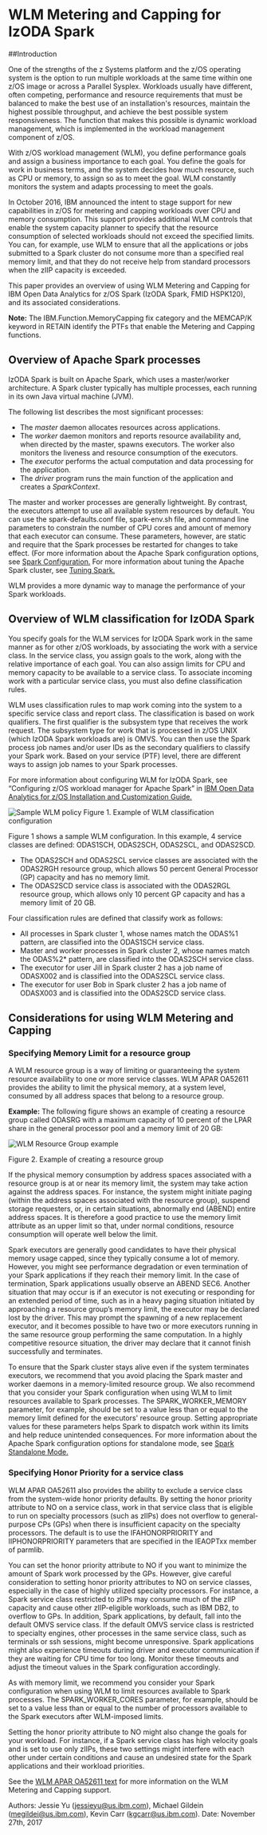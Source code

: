 # WLM Metering and Capping for IzODA Spark

##Introduction

One of the strengths of the z Systems platform and the z/OS operating system is the option to run multiple workloads at the same time within one z/OS image or across a Parallel Sysplex. Workloads usually have different, often competing, performance and resource requirements that must be balanced to make the best use of an installation's resources, maintain the highest possible throughput, and achieve the best possible system responsiveness. The function that makes this possible is dynamic workload management, which is implemented in the workload management component of z/OS.

With z/OS workload management (WLM), you define performance goals and assign a business importance to each goal. You define the goals for work in business terms, and the system decides how much resource, such as CPU or memory, to assign so as to meet the goal. WLM constantly monitors the system and adapts processing to meet the goals.

In October 2016, IBM announced the intent to stage support for new capabilities in z/OS for metering and capping workloads over CPU and memory consumption. This support provides additional WLM controls that enable the system capacity planner to specify that the resource consumption of selected workloads should not exceed the specified limits. You can, for example, use WLM to ensure that all the applications or jobs submitted to a Spark cluster do not consume more than a specified real memory limit, and that they do not receive help from standard processors when the zIIP capacity is exceeded.

This paper provides an overview of using WLM Metering and Capping for IBM Open Data Analytics for z/OS Spark (IzODA Spark, FMID HSPK120), and its associated considerations.

**Note:** The IBM.Function.MemoryCapping fix category and the MEMCAP/K keyword in RETAIN identify the PTFs that enable the Metering and Capping functions.

## Overview of Apache Spark processes

IzODA Spark is built on Apache Spark, which uses a master/worker architecture. A Spark cluster typically has multiple processes, each running in its own Java virtual machine (JVM).

The following list describes the most significant processes:

- The *master* daemon allocates resources across applications.
- The *worker* daemon monitors and reports resource availability and, when directed by the master, spawns executors. The worker also monitors the liveness and resource consumption of the executors.
- The *executor* performs the actual computation and data processing for the application.
- The *driver* program runs the main function of the application and creates a *SparkContext*.

The master and worker processes are generally lightweight. By contrast, the executors attempt to use all available system resources by default. You can use the spark-defaults.conf file, spark-env.sh file, and command line parameters to constrain the number of CPU cores and amount of memory that each executor can consume. These parameters, however, are static and require that the Spark processes be restarted for changes to take effect. (For more information about the Apache Spark configuration options, see [Spark Configuration.](https://spark.apache.org/docs/2.1.1/configuration.html) For more information about tuning the Apache Spark cluster, see [Tuning Spark.](https://spark.apache.org/docs/2.1.1/tuning.html)

WLM provides a more dynamic way to manage the performance of your Spark workloads.

## Overview of WLM classification for IzODA Spark

You specify goals for the WLM services for IzODA Spark work in the same manner as for other z/OS workloads, by associating the work with a service class. In the service class, you assign goals to the work, along with the relative importance of each goal. You can also assign limits for CPU and memory capacity to be available to a service class. To associate incoming work with a particular service class, you must also define classification rules.

WLM uses classification rules to map work coming into the system to a specific service class and report class. The classification is based on work qualifiers. The first qualifier is the subsystem type that receives the work request. The subsystem type for work that is processed in z/OS UNIX (which IzODA Spark workloads are) is OMVS. You can then use the Spark process job names and/or user IDs as the secondary qualifiers to classify your Spark work. Based on your service (PTF) level, there are different ways to assign job names to your Spark processes.

For more information about configuring WLM for IzODA Spark, see “Configuring z/OS workload manager for Apache Spark” in [IBM Open Data Analytics for z/OS Installation and Customization Guide.](https://www.ibm.com/support/knowledgecenter/SS3H8V_1.1.0/com.ibm.izoda.v1r1.azka100/toc.html)


![Sample WLM policy](../img/wlm-mc-spark.png)
Figure 1. Example of WLM classification configuration

Figure 1 shows a sample WLM configuration. In this example, 4 service classes are defined: ODAS1SCH, ODAS2SCH, ODAS2SCL, and ODAS2SCD.

- The ODAS2SCH and ODAS2SCL service classes are associated with the ODAS2RGH resource group, which allows 50 percent General Processor (GP) capacity and has no memory limit.
- The ODAS2SCD service class is associated with the ODAS2RGL resource group, which allows only 10 percent GP capacity and has a memory limit of 20 GB.

Four classification rules are defined that classify work as follows:

- All processes in Spark cluster 1, whose names match the ODAS%1 pattern, are classified into the ODAS1SCH service class.
- Master and worker processes in Spark cluster 2, whose names match the ODAS%2* pattern, are classified into the ODAS2SCH service class.
- The executor for user Jill in Spark cluster 2 has a job name of ODASX002 and is classified into the ODAS2SCL service class.
- The executor for user Bob in Spark cluster 2 has a job name of ODASX003 and is classified into the ODAS2SCD service class.

## Considerations for using WLM Metering and Capping

### Specifying Memory Limit for a resource group

A WLM resource group is a way of limiting or guaranteeing the system resource availability to one or more service classes. WLM APAR OA52611 provides the ability to limit the physical memory, at a system level, consumed by all address spaces that belong to a resource group.

**Example:** The following figure shows an example of creating a resource group called ODASRG with a maximum capacity of 10 percent of the LPAR share in the general processor pool and a memory limit of 20 GB:

![WLM Resource Group example](../img/wlm-resource-group.png)

Figure 2. Example of creating a resource group


If the physical memory consumption by address spaces associated with a resource group is at or near its memory limit, the system may take action against the address spaces. For instance, the system might initiate paging (within the address spaces associated with the resource group), suspend storage requesters, or, in certain situations, abnormally end (ABEND) entire address spaces. It is therefore a good practice to use the memory limit attribute as an upper limit so that, under normal conditions, resource consumption will operate well below the limit.

Spark executors are generally good candidates to have their physical memory usage capped, since they typically consume a lot of memory. However, you might see performance degradation or even termination of your Spark applications if they reach their memory limit. In the case of termination, Spark applications usually observe an ABEND SEC6. Another situation that may occur is if an executor is not executing or responding for an extended period of time, such as in a heavy paging situation initiated by approaching a resource group’s memory limit, the executor may be declared lost by the driver. This may prompt the spawning of a new replacement executor, and it becomes possible to have two or more executors running in the same resource group performing the same computation. In a highly competitive resource situation, the driver may declare that it cannot finish successfully and terminates.

To ensure that the Spark cluster stays alive even if the system terminates executors, we recommend that you avoid placing the Spark master and worker daemons in a memory-limited resource group. We also recommend that you consider your Spark configuration when using WLM to limit resources available to Spark processes. The SPARK_WORKER_MEMORY parameter, for example, should be set to a value less than or equal to the memory limit defined for the executors' resource group. Setting appropriate values for these parameters helps Spark to dispatch work within its limits and help reduce unintended consequences. For more information about the Apache Spark configuration options for standalone mode, see [Spark Standalone Mode.](https://spark.apache.org/docs/2.1.1/spark-standalone.html)

### Specifying Honor Priority for a service class

WLM APAR OA52611 also provides the ability to exclude a service class from the system-wide honor priority defaults. By setting the honor priority attribute to NO on a service class, work in that service class that is eligible to run on specialty processors (such as zIIPs) does not overflow to general-purpose CPs (GPs) when there is insufficient capacity on the specialty processors. The default is to use the IFAHONORPRIORITY and IIPHONORPRIORITY parameters that are specified in the IEAOPTxx member of parmlib.

You can set the honor priority attribute to NO if you want to minimize the amount of Spark work processed by the GPs. However, give careful consideration to setting honor priority attributes to NO on service classes, especially in the case of highly utilized specialty processors. For instance, a Spark service class restricted to zIIPs may consume much of the zIIP capacity and cause other zIIP-eligible workloads, such as IBM DB2, to overflow to GPs. In addition, Spark applications, by default, fall into the default OMVS service class. If the default OMVS service class is restricted to specialty engines, other processes in the same service class, such as terminals or ssh sessions, might become unresponsive. Spark applications might also experience timeouts during driver and executor communication if they are waiting for CPU time for too long. Monitor these timeouts and adjust the timeout values in the Spark configuration accordingly.

As with memory limit, we recommend you consider your Spark configuration when using WLM to limit resources available to Spark processes. The SPARK_WORKER_CORES parameter, for example, should be set to a value less than or equal to the number of processors available to the Spark executors after WLM-imposed limits.

Setting the honor priority attribute to NO might also change the goals for your workload. For instance, if a Spark service class has high velocity goals and is set to use only zIIPs, these two settings might interfere with each other under certain conditions and cause an undesired state for the Spark applications and their workload priorities.

See the [WLM APAR OA52611 text](http://www-01.ibm.com/support/docview.wss?uid=isg1OA52611) for more information on the WLM Metering and Capping support.

Authors: Jessie Yu (jessieyu@us.ibm.com), Michael Gildein (megildei@us.ibm.com), Kevin Carr (kgcarr@us.ibm.com).    Date: November 27th, 2017
